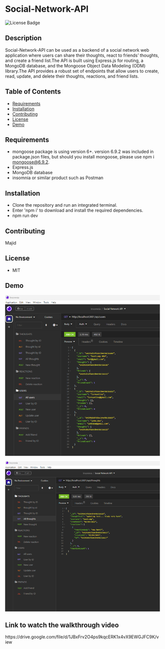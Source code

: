 # Social-Network-API

  ![License Badge](https://img.shields.io/badge/license-MIT-green.svg)

  ## Description
Social-Network-API can be used as a  backend of a social network web application where users can share their thoughts, react to friends’ thoughts, and create a friend list.The API is built using Express.js for routing, a MongoDB database, and the Mongoose Object Data Modeling (ODM) library.The API provides a robust set of endpoints that allow users to create, read, update, and delete their thoughts, reactions, and friend lists.

## Table of Contents
* [Requirements](#requirements)
* [Installation](#installation)
* [Contributing](#contributing)
* [License](#license)
* [Demo](#demo)

## Requirements
- mongoose package is using version 6+.  version 6.9.2 was included in package.json files, but should you install mongoose, please use npm i mongoose@6.9.2.
-  Express.js
- MongoDB database
- insomnia or similar product such as Postman 

## Installation

- Clone the repository and run an integrated terminal.
- Enter 'npm i' to download and install the required dependencies.
- npm run dev 
## Contributing

Majid


## License
- MIT


## Demo

<p >
    <img src="./Assets/all-users.png">
</p>

<p >
    <img src="./Assets/all-thoughts.png">
</p>

## Link to watch the walkthrough video
<p >
    https://drive.google.com/file/d/1JBxFrv2O4ps9kqcERK1x4vX9EWGJFC9K/view
</p>


